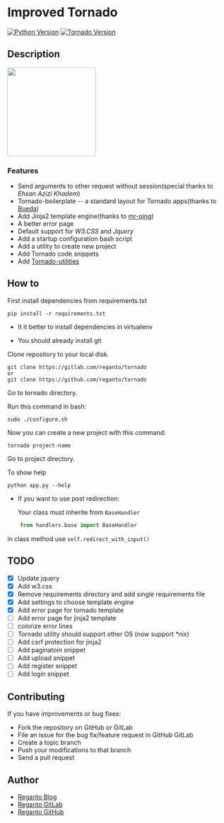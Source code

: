 # Improved Tornado
[![Python Version](https://img.shields.io/badge/python-3.7.4-green)](https://www.python.org/)
[![Tornado Version](https://img.shields.io/badge/tornado-6.0.3-green)](https://www.tornadoweb.org/en/stable/)

## Description

<p>
    <img src="https://user-images.githubusercontent.com/29402115/62376423-d4e2ed00-b555-11e9-88d3-11ca3ed43d07.png" 
         width="200" height="200" />
</p>

### Features

- Send  arguments to other request without session(special thanks to *Ehsan Azizi Khadem*)
- Tornado-boilerplate -- a standard layout for Tornado apps(thanks to [Bueda](https://github.com/bueda/tornado-boilerplate))
- Add Jinja2 template engine(thanks to [mr-ping](https://github.com/mr-ping/tornado_jinja2))
- A better error page
- Default support for *W3.CSS* and *Jquery*
- Add a startup configuration bash script
- Add a utility to create new project
- Add Tornado code snippets
- Add [Tornado-utilities](https://gitlab.com/reganto/tornado-utilities)

## How to

First install dependencies from requirements.txt 

    pip install -r requirements.txt

* It it better to install dependencies in virtualenv

* You should already install git

Clone repository to your local disk.

    git clone https://gitlab.com/reganto/tornado
    or
    git clone https://github.com/reganto/tornado


Go to tornado directory.

Run this command in bash:

    sudo ./configure.sh

Now you can create a new project with this command:

    tornado project-name

Go to project directory.

To show help

    python app.py --help

* If you want to use post redirection:

  Your class must inherite from `BaseHandler`

```python
    from handlers.base import BaseHandler
```

in class method use `self.redirect_with_input()`

## TODO

- [x] Update jquery
- [x] Add w3.css
- [x] Remove requirements directory and add single requirements file
- [x] Add settings to choose template engine
- [x] Add error page for tornado template
- [ ] Add error page for jinja2 template
- [ ] colorize error lines
- [ ] Tornado  utility should support other OS (now support *\*nix*)
- [ ] Add csrf protection for jinja2
- [ ] Add paginatoin snippet
- [ ] Add upload snippet
- [ ] Add register snippet
- [ ] Add login snippet

## Contributing

If you have improvements or bug fixes:

* Fork the repository on GitHub or GitLab
* File an issue for the bug fix/feature request in GitHub GitLab
* Create a topic branch
* Push your modifications to that branch
* Send a pull request

## Author

* [Reganto Blog](http://www.reganto.blog.ir)
* [Reganto GitLab](https://gitlab.com/reganto/)
* [Reganto GitHub](https://github.com/reganto/)

